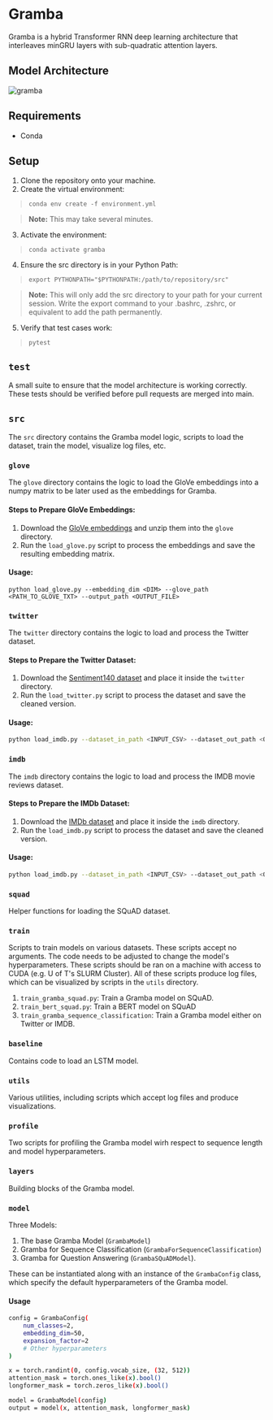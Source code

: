 # Gramba
Gramba is a hybrid Transformer RNN deep learning architecture that interleaves minGRU layers with sub-quadratic attention layers.

## Model Architecture
![gramba](https://github.com/user-attachments/assets/9bd19851-3ed5-4232-8f52-5727244b4faf)



## Requirements 
- Conda

## Setup
1) Clone the repository onto your machine.
2) Create the virtual environment:

> ```conda env create -f environment.yml```

> **Note:** This may take several minutes.
3) Activate the environment:

> ```conda activate gramba```

4) Ensure the src directory is in your Python Path:

> ```export PYTHONPATH="$PYTHONPATH:/path/to/repository/src"```

> **Note:** This will only add the src directory to your path for your current session.  Write the export command to your .bashrc, .zshrc, or equivalent to add the path permanently.
5) Verify that test cases work:

> ```pytest```

## `test`
A small suite to ensure that the model architecture is working correctly. These tests should be verified before pull requests are merged into main.

## `src`
The `src` directory contains the Gramba model logic, scripts to load the dataset, train the model, visualize log files, etc.

### `glove`
The `glove` directory contains the logic to load the GloVe embeddings into a numpy matrix to be later used as the embeddings for Gramba.

#### Steps to Prepare GloVe Embeddings:
1) Download the [GloVe embeddings](https://nlp.stanford.edu/data/glove.6B.zip) and unzip them into the `glove` directory.
2) Run the `load_glove.py` script to process the embeddings and save the resulting embedding matrix.

#### Usage:
```
python load_glove.py --embedding_dim <DIM> --glove_path <PATH_TO_GLOVE_TXT> --output_path <OUTPUT_FILE>
```

### `twitter`
The `twitter` directory contains the logic to load and process the Twitter dataset.

#### Steps to Prepare the Twitter Dataset:
1) Download the [Sentiment140 dataset](https://www.kaggle.com/datasets/kazanova/sentiment140) and place it inside the `twitter` directory.
2) Run the `load_twitter.py` script to process the dataset and save the cleaned version.

#### Usage:
```bash
python load_imdb.py --dataset_in_path <INPUT_CSV> --dataset_out_path <OUTPUT_CSV>
```

### `imdb`
The `imdb` directory contains the logic to load and process the IMDB movie reviews dataset.

#### Steps to Prepare the IMDb Dataset:
1) Download the [IMDb dataset](https://www.kaggle.com/datasets/lakshmi25npathi/imdb-dataset-of-50k-movie-reviews) and place it inside the `imdb` directory.
2) Run the `load_imdb.py` script to process the dataset and save the cleaned version.

#### Usage:
```bash
python load_imdb.py --dataset_in_path <INPUT_CSV> --dataset_out_path <OUTPUT_CSV>
```

### `squad`
Helper functions for loading the SQuAD dataset.

### `train`
Scripts to train models on various datasets. These scripts accept no arguments. The code needs to be adjusted to change the model's hyperparameters. These scripts should be ran on a machine with access to CUDA (e.g. U of T's SLURM Cluster). All of these scripts produce log files, which can be visualized by scripts in the `utils` directory.
1) `train_gramba_squad.py`: Train a Gramba model on SQuAD.
2) `train_bert_squad.py`: Train a BERT model on SQuAD
3) `train_gramba_sequence_classification`: Train a Gramba model either on Twitter or IMDB.

### `baseline`
Contains code to load an LSTM model.

### `utils`
Various utilities, including scripts which accept log files and produce visualizations.

### `profile`
Two scripts for profiling the Gramba model wirh respect to sequence length and model hyperparameters.

### `layers`
Building blocks of the Gramba model.

### `model`
Three Models: 
1) The base Gramba Model (`GrambaModel`)
2) Gramba for Sequence Classification (`GrambaForSequenceClassification`)
3) Gramba for Question Answering (`GrambaSQuADModel`).

These can be instantiated along with an instance of the `GrambaConfig` class, which specify the default hyperparameters of the Gramba model.

#### Usage
```bash
config = GrambaConfig(
    num_classes=2,
    embedding_dim=50,
    expansion_factor=2
    # Other hyperparameters
)

x = torch.randint(0, config.vocab_size, (32, 512))
attention_mask = torch.ones_like(x).bool()
longformer_mask = torch.zeros_like(x).bool()

model = GrambaModel(config)
output = model(x, attention_mask, longformer_mask)
```




